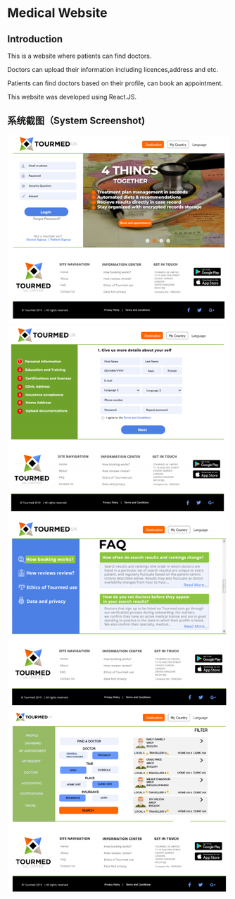 # Medical Website

## Introduction
This is a website where patients can find doctors.

Doctors can upload their information including licences,address and etc.

Patients can find doctors based on their profile, can book an appointment.

This website was developed using React.JS.

## 系统截图（System Screenshot)

![Image1](Screenshot_1.png)
![Image2](Screenshot_2.png)
![Image3](Screenshot_3.png)
![Image3](Screenshot_4.png)
